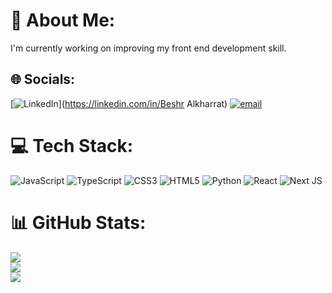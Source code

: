 # 💫 About Me:
I'm currently working on improving my front end development skill.


## 🌐 Socials:
[![LinkedIn](https://img.shields.io/badge/LinkedIn-%230077B5.svg?logo=linkedin&logoColor=white)](https://linkedin.com/in/Beshr Alkharrat) [![email](https://img.shields.io/badge/Email-D14836?logo=gmail&logoColor=white)](mailto:beshralkharrat@proton.me) 

# 💻 Tech Stack:
![JavaScript](https://img.shields.io/badge/javascript-%23323330.svg?style=flat&logo=javascript&logoColor=%23F7DF1E) ![TypeScript](https://img.shields.io/badge/typescript-%23007ACC.svg?style=flat&logo=typescript&logoColor=white) ![CSS3](https://img.shields.io/badge/css3-%231572B6.svg?style=flat&logo=css3&logoColor=white) ![HTML5](https://img.shields.io/badge/html5-%23E34F26.svg?style=flat&logo=html5&logoColor=white) ![Python](https://img.shields.io/badge/python-3670A0?style=flat&logo=python&logoColor=ffdd54) ![React](https://img.shields.io/badge/react-%2320232a.svg?style=flat&logo=react&logoColor=%2361DAFB) ![Next JS](https://img.shields.io/badge/Next-black?style=flat&logo=next.js&logoColor=white)
# 📊 GitHub Stats:
![](https://github-readme-stats.vercel.app/api?username=BeshrAlkharrat&theme=blue_navy&hide_border=false&include_all_commits=false&count_private=false)<br/>
![](https://nirzak-streak-stats.vercel.app/?user=BeshrAlkharrat&theme=blue_navy&hide_border=false)<br/>
![](https://github-readme-stats.vercel.app/api/top-langs/?username=BeshrAlkharrat&theme=blue_navy&hide_border=false&include_all_commits=false&count_private=false&layout=compact)

<!-- Proudly created with GPRM ( https://gprm.itsvg.in ) -->
